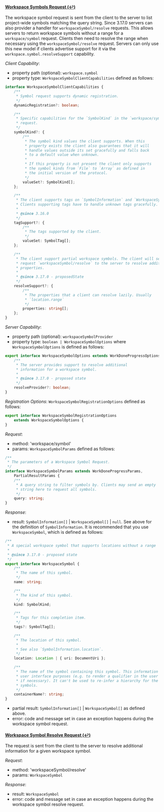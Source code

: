 #### <a href="#workspace_symbol" name="workspace_symbol" class="anchor">Workspace Symbols Request (:leftwards_arrow_with_hook:)</a>

The workspace symbol request is sent from the client to the server to list project-wide symbols matching the query string. Since 3.17.0 servers can also provider a handler for `workspaceSymbol/resolve` requests. This allows servers to return workspace symbols without a range for a `workspace/symbol` request. Clients then need to resolve the range when necessary using the `workspaceSymbol/resolve` request. Servers can only use this new model if clients advertise support for it via the `workspace.symbol.resolveSupport` capability.

_Client Capability_:
* property path (optional): `workspace.symbol`
* property type: `WorkspaceSymbolClientCapabilities` defined as follows:

```typescript
interface WorkspaceSymbolClientCapabilities {
	/**
	 * Symbol request supports dynamic registration.
	 */
	dynamicRegistration?: boolean;

	/**
	 * Specific capabilities for the `SymbolKind` in the `workspace/symbol`
	 * request.
	 */
	symbolKind?: {
		/**
		 * The symbol kind values the client supports. When this
		 * property exists the client also guarantees that it will
		 * handle values outside its set gracefully and falls back
		 * to a default value when unknown.
		 *
		 * If this property is not present the client only supports
		 * the symbol kinds from `File` to `Array` as defined in
		 * the initial version of the protocol.
		 */
		valueSet?: SymbolKind[];
	};

	/**
	 * The client supports tags on `SymbolInformation` and `WorkspaceSymbol`.
	 * Clients supporting tags have to handle unknown tags gracefully.
	 *
	 * @since 3.16.0
	 */
	tagSupport?: {
		/**
		 * The tags supported by the client.
		 */
		valueSet: SymbolTag[];
	};

	/**
	 * The client support partial workspace symbols. The client will send the
	 * request `workspaceSymbol/resolve` to the server to resolve additional
	 * properties.
	 *
	 * @since 3.17.0 - proposedState
	 */
	resolveSupport?: {
		/**
		 * The properties that a client can resolve lazily. Usually
		 * `location.range`
		 */
		properties: string[];
	};
}
```

_Server Capability_:
* property path (optional): `workspaceSymbolProvider`
* property type: `boolean | WorkspaceSymbolOptions` where `WorkspaceSymbolOptions` is defined as follows:

<div class="anchorHolder"><a href="#workspaceSymbolOptions" name="workspaceSymbolOptions" class="linkableAnchor"></a></div>

```typescript
export interface WorkspaceSymbolOptions extends WorkDoneProgressOptions {
	/**
	 * The server provides support to resolve additional
	 * information for a workspace symbol.
	 *
	 * @since 3.17.0 - proposed state
	 */
	resolveProvider?: boolean;
}
```

_Registration Options_: `WorkspaceSymbolRegistrationOptions` defined as follows:

<div class="anchorHolder"><a href="#workspaceSymbolRegistrationOptions" name="workspaceSymbolRegistrationOptions" class="linkableAnchor"></a></div>

```typescript
export interface WorkspaceSymbolRegistrationOptions
	extends WorkspaceSymbolOptions {
}
```

_Request_:
* method: 'workspace/symbol'
* params: `WorkspaceSymbolParams` defined as follows:

<div class="anchorHolder"><a href="#workspaceSymbolParams" name="workspaceSymbolParams" class="linkableAnchor"></a></div>

```typescript
/**
 * The parameters of a Workspace Symbol Request.
 */
interface WorkspaceSymbolParams extends WorkDoneProgressParams,
	PartialResultParams {
	/**
	 * A query string to filter symbols by. Clients may send an empty
	 * string here to request all symbols.
	 */
	query: string;
}
```

_Response_:
* result: `SymbolInformation[]` \| `WorkspaceSymbol[]` \| `null`. See above for the definition of `SymbolInformation`. It is recommended that you use `WorkspaceSymbol`, which is defined as follows:

<div class="anchorHolder"><a href="#workspaceSymbol" name="workspaceSymbol" class="linkableAnchor"></a></div>

```typescript
/**
 * A special workspace symbol that supports locations without a range
 *
 * @since 3.17.0 - proposed state
 */
export interface WorkspaceSymbol {
	/**
	 * The name of this symbol.
	 */
	name: string;

	/**
	 * The kind of this symbol.
	 */
	kind: SymbolKind;

	/**
	 * Tags for this completion item.
	 */
	tags?: SymbolTag[];

	/**
	 * The location of this symbol.
	 *
	 * See also `SymbolInformation.location`.
	 */
	location: Location | { uri: DocumentUri };

	/**
	 * The name of the symbol containing this symbol. This information is for
	 * user interface purposes (e.g. to render a qualifier in the user interface
	 * if necessary). It can't be used to re-infer a hierarchy for the document
	 * symbols.
	 */
	containerName?: string;
}
```
* partial result: `SymbolInformation[]` \| `WorkspaceSymbol[]` as defined above.
* error: code and message set in case an exception happens during the workspace symbol request.

#### <a href="#workspace_symbolResolve" name="workspace_symbolResolve" class="anchor">Workspace Symbol Resolve Request (:leftwards_arrow_with_hook:)</a>

The request is sent from the client to the server to resolve additional information for a given workspace symbol.

_Request_:
* method: 'workspaceSymbol/resolve'
* params: `WorkspaceSymbol`

_Response_:
* result: `WorkspaceSymbol`
* error: code and message set in case an exception happens during the workspace symbol resolve request.
